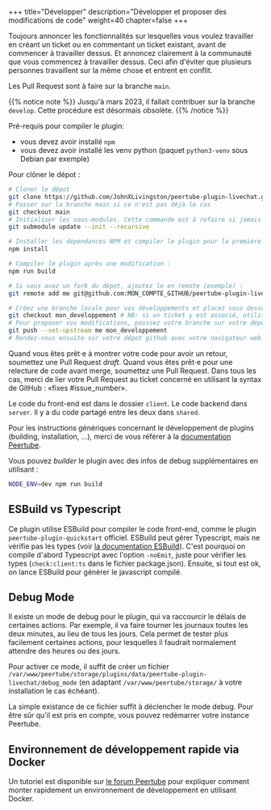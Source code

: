+++
title="Développer"
description="Développer et proposer des modifications de code"
weight=40
chapter=false
+++

Toujours annoncer les fonctionnalités sur lesquelles vous voulez travailler en créant un ticket ou en commentant un ticket existant, avant de commencer à travailler dessus. Et annoncez clairement à la communauté que vous commencez à travailler dessus. Ceci afin d'éviter que plusieurs personnes travaillent sur la même chose et entrent en conflit.

Les Pull Request sont à faire sur la branche `main`.

{{% notice note %}}
Jusqu'à mars 2023, il fallait contribuer sur la branche `develop`. Cette procédure est désormais obsolète.
{{% /notice %}}

Pré-requis pour compiler le plugin:

- vous devez avoir installé `npm`
- vous devez avoir installé les venv python (paquet `python3-venv` sous Debian par exemple)

Pour clôner le dépot :

```bash
# Cloner le dépot
git clone https://github.com/JohnXLivingston/peertube-plugin-livechat.git
# Passer sur la branche main si ce n'est pas déjà le cas
git checkout main
# Initialiser les sous-modules. Cette commande est à refaire si jamais la version d'un l'un des sous-module change.
git submodule update --init --recursive

# Installer les dépendances NPM et compiler le plugin pour la première fois :
npm install

# Compiler le plugin après une modification :
npm run build

# Si vous avez un fork du dépot, ajoutez le en remote (exemple) :
git remote add me git@github.com:MON_COMPTE_GITHUB/peertube-plugin-livechat.git

# Créez une branche locale pour vos développements et placez vous dessus (exemple) :
git checkout mon_developpement # NB: si un ticket y est associé, utilisé le nom fix_1234 (où 1234 est le numéro du ticket)
# Pour proposer vos modifications, poussez votre branche sur votre dépot (exemple) :
git push --set-upstream me mon_developpement
# Rendez-vous ensuite sur votre dépot github avec votre navigateur web pour proposer la Pull Request (voir les instructions complémentaires ci-dessous)
```

Quand vous êtes prêt⋅e à montrer votre code pour avoir un retour, soumettez une Pull Request *draft*.
Quand vous êtes prêt⋅e pour une relecture de code avant merge, soumettez une Pull Request. Dans tous les cas, merci de lier votre Pull Request au ticket concerné en utilisant la syntax de GitHub : «fixes #issue_number».

Le code du front-end est dans le dossier `client`. Le code backend dans `server`. Il y a du code partagé entre les deux dans `shared`.

Pour les instructions génériques concernant le développement de plugins (building, installation, ...), merci de vous référer à la [documentation Peertube](https://docs.joinpeertube.org/contribute-plugins?id=write-a-plugintheme).

Vous pouvez *builder* le plugin avec des infos de debug supplémentaires en utilisant :

```bash
NODE_ENV=dev npm run build
```

## ESBuild vs Typescript

Ce plugin utilise ESBuild pour compiler le code front-end, comme le plugin `peertube-plugin-quickstart` officiel.
ESBuild peut gérer Typescript, mais ne vérifie pas les types
(voir [la documentation ESBuild](https://esbuild.github.io/content-types/#typescript)).
C'est pourquoi on compile d'abord Typescript avec l'option `-noEmit`, juste pour vérifier les types (`check:client:ts` dans le fichier package.json).
Ensuite, si tout est ok, on lance ESBuild pour générer le javascript compilé.

## Debug Mode

Il existe un mode de debug pour le plugin, qui va raccourcir le délais de certaines actions.
Par exemple, il va faire tourner les journaux toutes les deux minutes, au lieu de tous les jours.
Cela permet de tester plus facilement certaines actions, pour lesquelles il faudrait normalement attendre
des heures ou des jours.

Pour activer ce mode, il suffit de créer un fichier
`/var/www/peertube/storage/plugins/data/peertube-plugin-livechat/debug_mode`
(en adaptant `/var/www/peertube/storage/` à votre installation le cas échéant).

La simple existance de ce fichier suffit à déclencher le mode debug.
Pour être sûr qu'il est pris en compte, vous pouvez redémarrer votre instance Peertube.

## Environnement de développement rapide via Docker

Un tutoriel est disponible sur [le forum Peertube](https://framacolibri.org/t/tutoriel-creer-un-environnement-de-developpement-de-plugin-peertube-rapidement-en-utilisant-docker-et-qui-permet-de-tester-la-federation/17631)
pour expliquer comment monter rapidement un environnement de développement en utilisant Docker.
